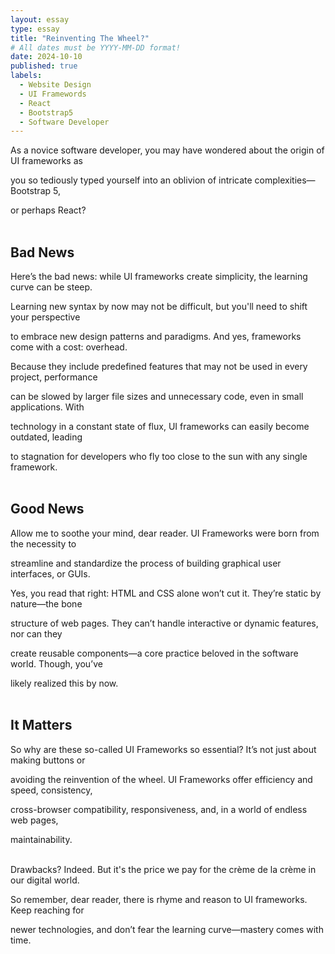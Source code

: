 ```yaml
---
layout: essay
type: essay
title: "Reinventing The Wheel?"
# All dates must be YYYY-MM-DD format!
date: 2024-10-10
published: true
labels:
  - Website Design
  - UI Framewords
  - React
  - Bootstrap5
  - Software Developer
---
```


As a novice software developer, you may have wondered about the origin of UI frameworks as 

you so tediously typed yourself into an oblivion of intricate complexities—Bootstrap 5, 

or perhaps React?<br><br> 

## Bad News

Here’s the bad news: while UI frameworks create simplicity, the learning curve can be steep. 

Learning new syntax by now may not be difficult, but you'll need to shift your perspective 

to embrace new design patterns and paradigms. And yes, frameworks come with a cost: overhead. 

Because they include predefined features that may not be used in every project, performance 

can be slowed by larger file sizes and unnecessary code, even in small applications. With 

technology in a constant state of flux, UI frameworks can easily become outdated, leading 

to stagnation for developers who fly too close to the sun with any single framework.<br><br> 



## Good News

Allow me to soothe your mind, dear reader. UI Frameworks were born from the necessity to 

streamline and standardize the process of building graphical user interfaces, or GUIs. 

Yes, you read that right: HTML and CSS alone won’t cut it. They’re static by nature—the bone 

structure of web pages. They can’t handle interactive or dynamic features, nor can they 

create reusable components—a core practice beloved in the software world. Though, you’ve 

likely realized this by now.<br><br>


## It Matters

So why are these so-called UI Frameworks so essential? It’s not just about making buttons or 

avoiding the reinvention of the wheel. UI Frameworks offer efficiency and speed, consistency, 

cross-browser compatibility, responsiveness, and, in a world of endless web pages, 

maintainability.<br><br>


Drawbacks? Indeed. But it's the price we pay for the crème de la crème in our digital world.

So remember, dear reader, there is rhyme and reason to UI frameworks. Keep reaching for 

newer technologies, and don’t fear the learning curve—mastery comes with time.
